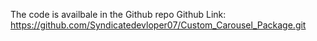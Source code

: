 The code is availbale in the Github repo
Github Link: https://github.com/Syndicatedevloper07/Custom_Carousel_Package.git